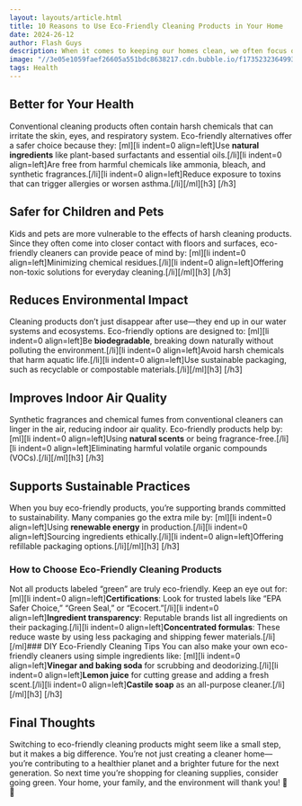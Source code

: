 ```yaml
---
layout: layouts/article.html
title: 10 Reasons to Use Eco-Friendly Cleaning Products in Your Home
date: 2024-26-12
author: Flash Guys
description: When it comes to keeping our homes clean, we often focus on results—sparkling floors, fresh-smelling rooms, and spotless surfaces. But have you ever thought about the impact your cleaning products have on the environment and your health? Choosing eco-friendly options isn’t just a trend; it’s a meaningful way to protect your family and the planet. Let’s dive into why it matters and how you can make the switch.
image: "//3e05e1059faef26605a551bdc8638217.cdn.bubble.io/f1735232364993x364585932274945150/eco.jpg"
tags: Health
---
```


## Better for Your Health
Conventional cleaning products often contain harsh chemicals that can irritate the skin, eyes, and respiratory system. Eco-friendly alternatives offer a safer choice because they:
[ml][li indent=0 align=left]Use **natural ingredients** like plant-based surfactants and essential oils.[/li][li indent=0 align=left]Are free from harmful chemicals like ammonia, bleach, and synthetic fragrances.[/li][li indent=0 align=left]Reduce exposure to toxins that can trigger allergies or worsen asthma.[/li][/ml][h3]
[/h3]
## Safer for Children and Pets
Kids and pets are more vulnerable to the effects of harsh cleaning products. Since they often come into closer contact with floors and surfaces, eco-friendly cleaners can provide peace of mind by:
[ml][li indent=0 align=left]Minimizing chemical residues.[/li][li indent=0 align=left]Offering non-toxic solutions for everyday cleaning.[/li][/ml][h3]
[/h3]
## Reduces Environmental Impact
Cleaning products don’t just disappear after use—they end up in our water systems and ecosystems. Eco-friendly options are designed to:
[ml][li indent=0 align=left]Be **biodegradable**, breaking down naturally without polluting the environment.[/li][li indent=0 align=left]Avoid harsh chemicals that harm aquatic life.[/li][li indent=0 align=left]Use sustainable packaging, such as recyclable or compostable materials.[/li][/ml][h3]
[/h3]
## Improves Indoor Air Quality
Synthetic fragrances and chemical fumes from conventional cleaners can linger in the air, reducing indoor air quality. Eco-friendly products help by:
[ml][li indent=0 align=left]Using **natural scents** or being fragrance-free.[/li][li indent=0 align=left]Eliminating harmful volatile organic compounds (VOCs).[/li][/ml][h3]
[/h3]
## Supports Sustainable Practices
When you buy eco-friendly products, you’re supporting brands committed to sustainability. Many companies go the extra mile by:
[ml][li indent=0 align=left]Using **renewable energy** in production.[/li][li indent=0 align=left]Sourcing ingredients ethically.[/li][li indent=0 align=left]Offering refillable packaging options.[/li][/ml][h3]
[/h3]
### How to Choose Eco-Friendly Cleaning Products
Not all products labeled “green” are truly eco-friendly. Keep an eye out for:
[ml][li indent=0 align=left]**Certifications**: Look for trusted labels like “EPA Safer Choice,” “Green Seal,” or “Ecocert.”[/li][li indent=0 align=left]**Ingredient transparency**: Reputable brands list all ingredients on their packaging.[/li][li indent=0 align=left]**Concentrated formulas**: These reduce waste by using less packaging and shipping fewer materials.[/li][/ml]### DIY Eco-Friendly Cleaning Tips
You can also make your own eco-friendly cleaners using simple ingredients like:
[ml][li indent=0 align=left]**Vinegar and baking soda** for scrubbing and deodorizing.[/li][li indent=0 align=left]**Lemon juice** for cutting grease and adding a fresh scent.[/li][li indent=0 align=left]**Castile soap** as an all-purpose cleaner.[/li][/ml][h3]
[/h3]
## Final Thoughts
Switching to eco-friendly cleaning products might seem like a small step, but it makes a big difference. You’re not just creating a cleaner home—you’re contributing to a healthier planet and a brighter future for the next generation.
So next time you’re shopping for cleaning supplies, consider going green. Your home, your family, and the environment will thank you! 🌱✨

